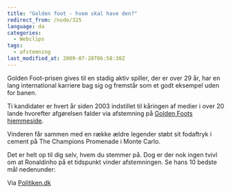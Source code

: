 ```yaml
---
title: "Golden foot - hvem skal have den?"
redirect_from: /node/325
language: da
categories:
  - Webclips
tags:
  - afstemning
last_modified_at: 2009-07-28T06:58:30Z
---
```


Golden Foot-prisen gives til en stadig aktiv spiller, der er over 29 år, har en lang international karriere bag sig og fremstår som et godt eksempel uden for banen.

Ti kandidater er hvert år siden 2003 indstillet til kåringen af medier i over 20 lande hvorefter afgørelsen falder via afstemning på [Golden Foots hjemmeside](http://www.goldenfoot.com/).

Vinderen får sammen med en række ældre legender støbt sit fodaftryk i cement på The Champions Promenade i Monte Carlo.

Det er helt op til dig selv, hvem du stemmer på. Dog er der nok ingen tvivl om at Ronaldinho på et tidspunkt vinder afstemningen. Se hans 10 bedste mål nedenunder:

Via [Politiken.dk](http://politiken.dk/sport/fodbold/article756753.ece)
